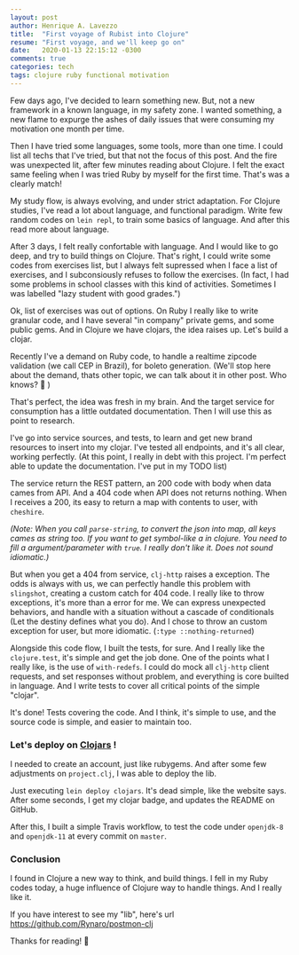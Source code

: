 ```yaml
---
layout: post
author: Henrique A. Lavezzo
title:  "First voyage of Rubist into Clojure"
resume: "First voyage, and we'll keep go on"
date:   2020-01-13 22:15:12 -0300
comments: true
categories: tech
tags: clojure ruby functional motivation
---
```


Few days ago, I've decided to learn something new. But, not a new framework in a known language, in my safety zone. I wanted something, a new flame to expurge the ashes of daily issues that were consuming my motivation one month per time.

Then I have tried some languages, some tools, more than one time. I could list all techs that I've tried, but that not the focus of this post. And the fire was unexpected lit, after few minutes reading about Clojure. I felt the exact same feeling when I was tried Ruby by myself for the first time. That's was a clearly match!

My study flow, is always evolving, and under strict adaptation. For Clojure studies, I've read a lot about language, and functional paradigm. Write few random codes on `lein repl`, to train some basics of language. And after this read more about language.

After 3 days, I felt really confortable with language. And I would like to go deep, and try to build things on Clojure. That's right, I could write some codes from exercises list, but I always felt supressed when I face a list of exercises, and I subconsiously refuses to follow the exercises. (In fact, I had some problems in school classes with this kind of activities. Sometimes I was labelled "lazy student with good grades.")

Ok, list of exercises was out of options. On Ruby I really like to write granular code, and I have several "in company" private gems, and some public gems. And in Clojure we have clojars, the idea raises up. Let's build a clojar.

Recently I've a demand on Ruby code, to handle a realtime zipcode validation (we call CEP in Brazil), for boleto generation. (We'll stop here about the demand, thats other topic, we can talk about it in other post. Who knows? :grimacing: )

That's perfect, the idea was fresh in my brain. And the target service for consumption has a little outdated documentation. Then I will use this as point to research.

I've go into service sources, and tests, to learn and get new brand resources to insert into my clojar. I've tested all endpoints, and it's all clear, working perfectly. (At this point, I really in debt with this project. I'm perfect able to update the documentation. I've put in my TODO list)

The service return the REST pattern, an 200 code with body when data cames from API. And a 404 code when API does not returns nothing. When I receives a 200, its easy to return a map with contents to user, with `cheshire`.

_(Note: When you call `parse-string`, to convert the json into map, all keys cames as string too. If you want to get symbol-like a in clojure. You need to fill a argument/parameter with `true`. I really don't like it. Does not sound idiomatic.)_

But when you get a 404 from service, `clj-http` raises a exception. The odds is always with us, we can perfectly handle this problem with `slingshot`, creating a custom catch for 404 code. I really like to throw exceptions, it's more than a error for me. We can express unexpected behaviors, and handle with a situation without a cascade of conditionals (Let the destiny defines what you do).
And I chose to throw an custom exception for user, but more idiomatic. (`:type ::nothing-returned`)

Alongside this code flow, I built the tests, for sure. And I really like the `clojure.test`, it's simple and get the job done. One of the points what I really like, is the use of `with-redefs`. I could do mock all `clj-http` client requests, and set responses without problem, and everything is core builted in language. And I write tests to cover all critical points of the simple "clojar".

It's done! Tests covering the code. And I think, it's simple to use, and the source code is simple, and easier to maintain too.

### Let's deploy on [Clojars](https://clojars.org/) !

I needed to create an account, just like rubygems. And after some few adjustments on `project.clj`, I was able to deploy the lib.

Just executing `lein deploy clojars`. It's dead simple, like the website  says. After some seconds, I get my clojar badge, and updates the README on GitHub.

After this, I built a simple Travis workflow, to test the code under `openjdk-8` and `openjdk-11` at every commit on `master`.

### Conclusion

I found in Clojure a new way to think, and build things. I fell in my Ruby codes today, a huge influence of Clojure way to handle things. And I really like it.

If you have interest to see my "lib", here's url https://github.com/Rynaro/postmon-clj

Thanks for reading! :tada:

